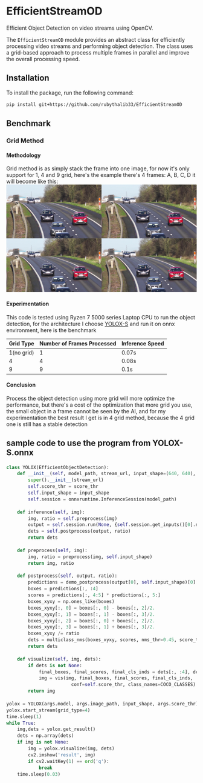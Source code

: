 # EfficientStreamOD


Efficient Object Detection on video streams using OpenCV.

The `EfficientStreamOD` module provides an abstract class for efficiently processing video streams and performing object detection. The class uses a grid-based approach to process multiple frames in parallel and improve the overall processing speed.

## Installation

To install the package, run the following command:
```bash
pip install git+https://github.com/rubythalib33/EfficientStreamOD
```

## Benchmark
### Grid Method
#### Methodology
Grid method is as simply stack the frame into one image, for now it's only support for 1, 4 and 9 grid, here's the example
there's 4 frames: A, B, C, D
it will become like this:
![grid-image](./assets/grid_image.jpg)
#### Experimentation
This code is tested using Ryzen 7 5000 series Laptop CPU to run the object detection, for the architecture I choose [YOLOX-S](https://github.com/Megvii-BaseDetection/YOLOX)
 and run it on onnx environment, here is the benchmark

| Grid Type | Number of Frames Processed | Inference Speed |
|-----------|----------------------------|-----------------|
| 1(no grid)| 1                          | 0.07s          |
| 4         | 4                          | 0.08s          |
| 9         | 9                          | 0.1s           |

#### Conclusion
Process the object detection using more grid will more optimize the performance, but there's a cost of the optimization that more grid you use, the small object in a frame cannot be seen by the AI, and for my experimentation the best result I get is in 4 grid method, because the 4 grid one is still has a stable detection

## sample code to use the program from YOLOX-S.onnx
```python
class YOLOX(EfficientObjectDetection):
    def __init__(self, model_path, stream_url, input_shape=(640, 640), score_thr=0.3):
        super().__init__(stream_url)
        self.score_thr = score_thr
        self.input_shape = input_shape
        self.session = onnxruntime.InferenceSession(model_path)

    def inference(self, img):
        img, ratio = self.preprocess(img)
        output = self.session.run(None, {self.session.get_inputs()[0].name: img[None, :, :, :]})
        dets = self.postprocess(output, ratio)
        return dets

    def preprocess(self, img):
        img, ratio = preprocess(img, self.input_shape)
        return img, ratio

    def postprocess(self, output, ratio):
        predictions = demo_postprocess(output[0], self.input_shape)[0]
        boxes = predictions[:, :4]
        scores = predictions[:, 4:5] * predictions[:, 5:]
        boxes_xyxy = np.ones_like(boxes)
        boxes_xyxy[:, 0] = boxes[:, 0] - boxes[:, 2]/2.
        boxes_xyxy[:, 1] = boxes[:, 1] - boxes[:, 3]/2.
        boxes_xyxy[:, 2] = boxes[:, 0] + boxes[:, 2]/2.
        boxes_xyxy[:, 3] = boxes[:, 1] + boxes[:, 3]/2.
        boxes_xyxy /= ratio
        dets = multiclass_nms(boxes_xyxy, scores, nms_thr=0.45, score_thr=self.score_thr)
        return dets

    def visualize(self, img, dets):
        if dets is not None:
            final_boxes, final_scores, final_cls_inds = dets[:, :4], dets[:, 4], dets[:, 5]
            img = vis(img, final_boxes, final_scores, final_cls_inds,
                        conf=self.score_thr, class_names=COCO_CLASSES)
        return img

yolox = YOLOX(args.model, args.image_path, input_shape, args.score_thr)
yolox.start_stream(grid_type=4)
time.sleep(1)
while True:
    img,dets = yolox.get_result()
    dets = np.array(dets)
    if img is not None:
        img = yolox.visualize(img, dets)
        cv2.imshow('result', img)
        if cv2.waitKey(1) == ord('q'):
            break
    time.sleep(0.03)
```